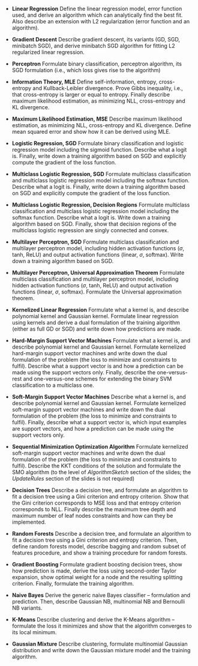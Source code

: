 - **Linear Regression**
  Define the linear regression model, error function used, and derive
  an algorithm which can analytically find the best fit. Also
  describe an extension with L2 regularization (error function and
  an algorithm).

- **Gradient Descent**
  Describe gradient descent, its variants (GD, SGD, minibatch SGD),
  and derive minibatch SGD algorithm for fitting L2 regularized
  linear regression.

- **Perceptron**
  Formulate binary classification, perceptron algorithm,
  its SGD formulation (i.e., which loss gives rise to the algorithm)

- **Information Theory, MLE**
  Define self-information, entropy, cross-entropy and Kullback-Leibler
  divergence. Prove Gibbs inequality, i.e., that cross-entropy is larger or
  equal to entropy. Finally describe maximum likelihood estimation,
  as minimizing NLL, cross-entropy and KL divergence.

- **Maximum Likelihood Estimation, MSE**
  Describe maximum likelihood estimation, as minimizing NLL, cross-entropy and
  KL divergence. Define mean squared error and show how it can be derived
  using MLE.

- **Logistic Regression, SGD**
  Formulate binary classification and logistic regression model including the
  sigmoid function. Describe what a logit is. Finally, write down a training
  algorithm based on SGD and explicitly compute the gradient of the loss function.

- **Multiclass Logistic Regression, SGD**
  Formulate multiclass classification and multiclass logistic regression model
  including the softmax function. Describe what a logit is. Finally, write down
  a training algorithm based on SGD and explicitly compute the gradient of the
  loss function.

- **Multiclass Logistic Regression, Decision Regions**
  Formulate multiclass classification and multiclass logistic regression model
  including the softmax function. Describe what a logit is. Write down
  a training algorithm based on SGD. Finally, show that decision regions
  of the multiclass logistic regression are singly connected and convex.

- **Multilayer Perceptron, SGD**
  Formulate multiclass classification and multilayer perceptron model,
  including hidden activation functions ($\sigma$, tanh, ReLU) and
  output activation functions (linear, $\sigma$, softmax). Write down
  a training algorithm based on SGD.

- **Multilayer Perceptron, Universal Approximation Theorem**
  Formulate multiclass classification and multilayer perceptron model,
  including hidden activation functions ($\sigma$, tanh, ReLU) and
  output activation functions (linear, $\sigma$, softmax). Formulate
  the Universal approximation theorem.

- **Kernelized Linear Regression**
  Formulate what a kernel is, and describe polynomial kernel and Gaussian
  kernel. Formulate linear regression using kernels and derive a dual formulation
  of the training algorithm (either as full GD or SGD) and write down how
  predictions are made.

- **Hard-Margin Support Vector Machines**
  Formulate what a kernel is, and describe polynomial kernel and Gaussian
  kernel. Formulate kernelized hard-margin support vector machines
  and write down the dual formulation of the problem (the loss to minimize
  and constraints to fulfil). Describe what a support vector is
  and how a prediction can be made using the support vectors only. Finally,
  describe the one-versus-rest and one-versus-one schemes for extending
  the binary SVM classification to a multiclass one.

- **Soft-Margin Support Vector Machines**
  Describe what a kernel is, and describe polynomial kernel and Gaussian kernel.
  Formulate kernelized soft-margin support vector machines and write down the
  dual formulation of the problem (the loss to minimize and constraints to
  fulfil). Finally, describe what a support vector is, which input examples are
  support vectors, and how a prediction can be made using the support vectors
  only.

- **Sequential Minimization Optimization Algorithm**
  Formulate kernelized soft-margin support vector machines and write down
  the dual formulation of the problem (the loss to minimize and constraints to
  fulfil). Describe the KKT conditions of the solution and formulate
  the SMO algorithm (to the level of $\textit{AlgorithmSketch}$ section of the slides;
  the $\textit{UpdateRules}$ section of the slides is not required)

- **Decision Trees**
  Describe a decision tree, and formulate an algorithm to fit a decision tree
  using a Gini criterion and entropy criterion. Show that the Gini criterion
  corresponds to MSE loss and that entropy criterion corresponds to NLL.
  Finally describe the maximum tree depth and maximum number of leaf nodes
  constraints and how can they be implemented.

- **Random Forests**
  Describe a decision tree, and formulate an algorithm to fit a decision tree
  using a Gini criterion and entropy criterion. Then, define random forests
  model, describe bagging and random subset of features procedure, and show
  a training procedure for random forests.

- **Gradient Boosting**
  Formulate gradient boosting decision trees, show how prediction is made,
  derive the loss using second-order Taylor expansion, show optimal weight
  for a node and the resulting splitting criterion. Finally, formulate
  the training algorithm.

- **Naive Bayes**
  Derive the generic naive Bayes classifier – formulation and prediction. Then,
  describe Gaussian NB, multinomial NB and Bernoulli NB variants.

- **K-Means**
  Describe clustering and derive the K-Means algorithm – formulate the loss it
  minimizes and show that the algorithm converges to its local minimum.

- **Gaussian Mixture**
  Describe clustering, formulate multinomial Gaussian distribution and write
  down the Gaussian mixture model and the training algorithm.
